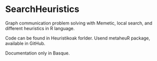 # SearchHeuristics
Graph communication problem solving with Memetic, local search, and different heuristics in R language.

Code can be found in Heuristikoak forlder. Usend metaheuR package, available in GitHub. 

Documentation only in Basque.
